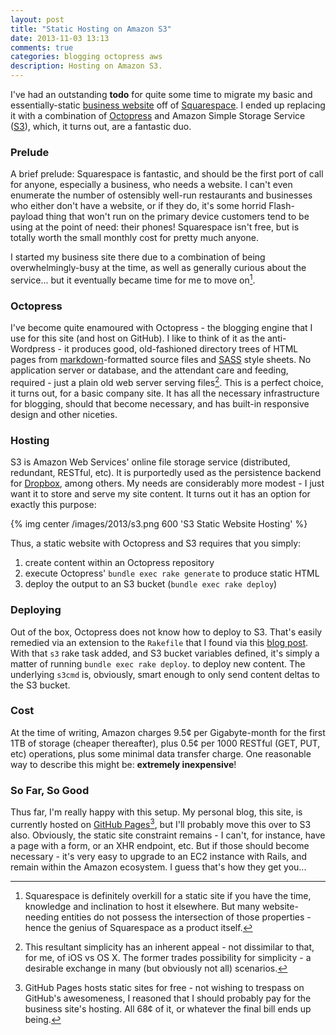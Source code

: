 ```yaml
---
layout: post
title: "Static Hosting on Amazon S3"
date: 2013-11-03 13:13
comments: true
categories: blogging octopress aws
description: Hosting on Amazon S3.
---
```

I've had an outstanding **todo** for quite some time to migrate my basic and essentially-static [business website](http://www.factorialsystems.ca) off of [Squarespace](http://www.squarespace.com). I ended up replacing it with a combination of [Octopress](http://octopress.org) and Amazon Simple Storage Service ([S3][s3]), which, it turns out, are a fantastic duo.<!--more-->

[s3]: http://aws.amazon.com/s3

### Prelude
A brief prelude: Squarespace is fantastic, and should be the first port of call for anyone, especially a business, who needs a website. I can't even enumerate the number of ostensibly well-run restaurants and businesses who either don't have a website, or if they do, it's some horrid Flash-payload thing that won't run on the primary device customers tend to be using at the point of need: their phones! Squarespace isn't free, but is totally worth the small monthly cost for pretty much anyone.

I started my business site there due to a combination of being overwhelmingly-busy at the time, as well as generally curious about the service... but it eventually became time for me to move on[^1].

### Octopress
I've become quite enamoured with Octopress - the blogging engine that I use for this site (and host on GitHub). I like to think of it as the anti-Wordpress - it produces good, old-fashioned directory trees of HTML pages from [markdown](http://en.wikipedia.org/wiki/Markdown)-formatted source files and [SASS](http://sass-lang.com/) style sheets. No application server or database, and the attendant care and feeding, required - just a plain old web server serving files[^2]. This is a perfect choice, it turns out, for a basic company site. It has all the necessary infrastructure for blogging, should that become necessary, and has built-in responsive design and other niceties.

### Hosting
S3 is Amazon Web Services' online file storage service (distributed, redundant, RESTful, etc). It is purportedly used as the persistence backend for [Dropbox](http://dropbox.com), among others. My needs are considerably more modest - I just want it to store and serve my site content. It turns out it has an option for exactly this purpose:

{% img center /images/2013/s3.png 600 'S3 Static Website Hosting' %}

Thus, a static website with Octopress and S3 requires that you simply:

1. create content within an Octopress repository
2. execute Octopress' `bundle exec rake generate` to produce static HTML
3. deploy the output to an S3 bucket (`bundle exec rake deploy`)

### Deploying
Out of the box, Octopress does not know how to deploy to S3. That's easily remedied via an extension to the `Rakefile` that I found via this [blog post](http://www.jerome-bernard.com/blog/2011/08/20/quick-tip-for-easily-deploying-octopress-blog-on-amazon-s3/). With that `s3` rake task added, and S3 bucket variables defined, it's simply a matter of running `bundle exec rake deploy`. to deploy new content. The underlying `s3cmd` is, obviously, smart enough to only send content deltas to the S3 bucket.

### Cost
At the time of writing, Amazon charges 9.5¢ per Gigabyte-month for the first 1TB of storage (cheaper thereafter), plus 0.5¢ per 1000 RESTful (GET, PUT, etc) operations, plus some minimal data transfer charge. One reasonable way to describe this might be: **extremely inexpensive**!

### So Far, So Good
Thus far, I'm really happy with this setup. My personal blog, this site, is currently hosted on [GitHub Pages](http://pages.github.com)[^3], but I'll probably move this over to S3 also. Obviously, the static site constraint remains - I can't, for instance, have a page with a form, or an XHR endpoint, etc. But if those should become necessary - it's very easy to upgrade to an EC2 instance with Rails, and remain within the Amazon ecosystem. I guess that's how they get you...

[^1]: Squarespace is definitely overkill for a static site if you have the time, knowledge and inclination to host it elsewhere. But many website-needing entities do not possess the intersection of those properties - hence the genius of Squarespace as a product itself.
[^2]: This resultant simplicity has an inherent appeal - not dissimilar to that, for me, of iOS vs OS X. The former trades possibility for simplicity - a desirable exchange in many (but obviously not all) scenarios.
[^3]: GitHub Pages hosts static sites for free - not wishing to trespass on GitHub's awesomeness, I reasoned that I should probably pay for the business site's hosting. All 68¢ of it, or whatever the final bill ends up being.
